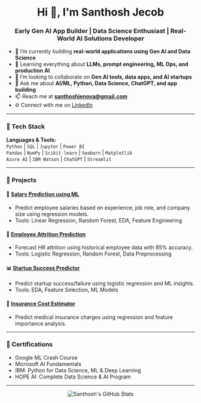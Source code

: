 <h1 align="center">Hi 👋, I'm Santhosh Jecob</h1>
<h3 align="center">Early Gen AI App Builder | Data Science Enthusiast | Real-World AI Solutions Developer</h3>

- 🔭 I’m currently building **real-world applications using Gen AI and Data Science**
- 🌱 Learning everything about **LLMs, prompt engineering, ML Ops, and production AI**
- 👯 I’m looking to collaborate on **Gen AI tools, data apps, and AI startups**
- 💬 Ask me about **AI/ML, Python, Data Science, ChatGPT, and app building**
- 📫 Reach me at **santhoshjenova@gmail.com**
- 🌐 Connect with me on [LinkedIn](https://www.linkedin.com/in/santhoshjecobai)

---

### 🧰 Tech Stack
**Languages & Tools:**  
`Python` | `SQL` | `Jupyter` | `Power BI`  
`Pandas` | `NumPy` | `Scikit-learn` | `Seaborn` | `Matplotlib`  
`Azure AI` | `IBM Watson` | `ChatGPT` | `Streamlit`

---

### 🚀 Projects

#### 💼 [Salary Prediction using ML](#)
- Predict employee salaries based on experience, job role, and company size using regression models.  
- Tools: Linear Regression, Random Forest, EDA, Feature Engineering

#### 🧠 [Employee Attrition Prediction](#)
- Forecast HR attrition using historical employee data with 85% accuracy.  
- Tools: Logistic Regression, Random Forest, Data Preprocessing

#### 📊 [Startup Success Predictor](#)
- Predict startup success/failure using logistic regression and ML insights.  
- Tools: EDA, Feature Selection, ML Models

#### 🏥 [Insurance Cost Estimator](#)
- Predict medical insurance charges using regression and feature importance analysis.

---

### 🧾 Certifications
- Google ML Crash Course
- Microsoft AI Fundamentals
- IBM: Python for Data Science, ML & Deep Learning
- HOPE AI: Complete Data Science & AI Program

---

<p align="center">
  <img src="https://github-readme-stats.vercel.app/api?username=santhoshjecob97&show_icons=true&theme=radical" alt="Santhosh's GitHub Stats" />
</p>
